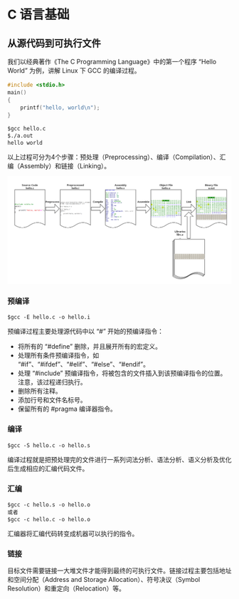 # C 语言基础

## 从源代码到可执行文件
我们以经典著作《The C Programming Language》中的第一个程序 “Hello World” 为例，讲解 Linux 下 GCC 的编译过程。

```c
#include <stdio.h>
main()
{
    printf("hello, world\n");
}
```

```text
$gcc hello.c
$./a.out
hello world
```

以上过程可分为4个步骤：预处理（Preprocessing）、编译（Compilation）、汇编（Assembly）和链接（Linking）。

![](../pic/1.5.1_compile.png)

### 预编译
```text
$gcc -E hello.c -o hello.i
```

预编译过程主要处理源代码中以 “#” 开始的预编译指令：
- 将所有的 “#define” 删除，并且展开所有的宏定义。
- 处理所有条件预编译指令，如 “#if”、“#ifdef”、“#elif”、“#else”、“#endif”。
- 处理 “#include” 预编译指令，将被包含的文件插入到该预编译指令的位置。注意，该过程递归执行。
- 删除所有注释。
- 添加行号和文件名标号。
- 保留所有的 #pragma 编译器指令。

### 编译
```text
$gcc -S hello.c -o hello.s
```
编译过程就是把预处理完的文件进行一系列词法分析、语法分析、语义分析及优化后生成相应的汇编代码文件。

### 汇编
```text
$gcc -c hello.s -o hello.o
或者
$gcc -c hello.c -o hello.o
```
汇编器将汇编代码转变成机器可以执行的指令。

### 链接
目标文件需要链接一大堆文件才能得到最终的可执行文件。链接过程主要包括地址和空间分配（Address and Storage Allocation）、符号决议（Symbol Resolution）和重定向（Relocation）等。
